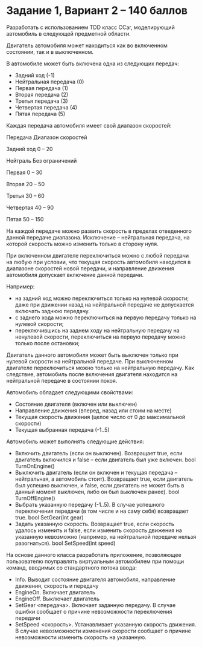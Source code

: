 # Задание 1, Вариант 2 – 140 баллов

Разработать с использованием TDD класс CCar, моделирующий автомобиль в следующей предметной области. 

Двигатель автомобиля может находиться как во включенном состоянии, так и в выключенном.

В автомобиле может быть включена одна из следующих передач:
- Задний ход (-1)
- Нейтральная передача (0)
- Первая передача (1)
- Вторая передача (2)
- Третья передача (3)
- Четвертая передача (4)
- Пятая передача (5)


Каждая передача автомобиля имеет свой диапазон скоростей:

Передача                      Диапазон скоростей

Задний ход                    0 – 20

Нейтраль                      Без ограничений

Первая                        0 – 30

Вторая                        20 – 50

Третья                        30 – 60

Четвертая                     40 – 90

Пятая                         50 – 150


На каждой передаче можно развить скорость в пределах отведенного данной передаче диапазона. Исключение – нейтральная передача, на которой скорость можно изменить только в сторону нуля.

При включенном двигателе переключиться можно с любой передачи на любую при условии, что текущая скорость автомобиля находится в диапазоне скоростей новой передачи, и направление движения автомобиля допускает включение данной передачи. 


Например:
- на задний ход можно переключиться только на нулевой скорости; даже при движении назад на нейтральной передаче не допускается включать заднюю передачу.
- с заднего хода можно переключиться на первую передачу только на нулевой скорости;
- переключившись на заднем ходу на нейтральную передачу на ненулевой скорости, переключиться на первую передачу можно только после остановки;


Двигатель данного автомобиля может быть выключен только при нулевой скорости на нейтральной передаче. При выключенном двигателе переключиться можно только на нейтральную передачу. Как следствие, автомобиль после включения двигателя находится на нейтральной передаче в состоянии покоя.


Автомобиль обладает следующими свойствами:
- Состояние двигателя (включен или выключен)
- Направление движения (вперед, назад или стоим на месте)
- Текущая скорость движения (целое число от 0 до максимальной скорости)
- Текущая выбранная передача (-1..5)


Автомобиль может выполнять следующие действия:
- Включить двигатель (если он выключен). Возвращает true, если двигатель включился и false – если двигатель был уже включен.
bool TurnOnEngine()
- Выключить двигатель (если он включен и текущая передача – нейтральная, а автомобиль стоит). Возвращает true, если двигатель был успешно выключен, и false, если двигатель не может быть в данный момент выключен, либо он был выключен ранее).
bool TurnOffEngine()
- Выбрать указанную передачу (-1..5). В случае успешного переключения передачи (в том числе и на саму себя) возвращает true.
bool SetGear(int gear)
- Задать указанную скорость. Возвращает true, если скорость удалось изменить и false, если изменить скорость движения на указанную невозможно (например, на нейтральной передаче нельзя разогнаться).
bool SetSpeed(int speed)


На основе данного класса разработать приложение, позволяющее пользователю поуправлять виртуальным автомобилем при помощи команд, вводимых со стандартного потока ввода:
- Info. Выводит состояние двигателя автомобиля, направление движения, скорость и передачу
- EngineOn. Включает двигатель
- EngineOff. Выключает двигатель
- SetGear <передача>. Включает заданную передачу. В случае ошибки сообщает о причине невозможности переключения передачи
- SetSpeed <скорость>. Устанавливает указанную скорость движения. В случае невозможности изменения скорости сообщает о причине невозможности изменить скорость на указанную.

